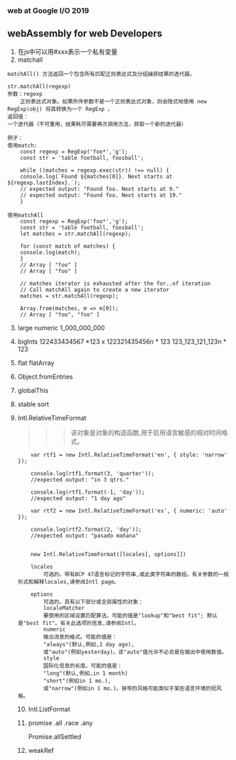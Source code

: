### web at Google I/O 2019

## webAssembly for web Developers

1. 在js中可以用#xxx表示一个私有变量
2. matchall
```
matchAll() 方法返回一个包含所有匹配正则表达式及分组捕获结果的迭代器。

str.matchAll(regexp)
参数：regexp
    正则表达式对象。如果所传参数不是一个正则表达式对象，则会隐式地使用 new RegExp(obj) 将其转换为一个 RegExp 。
返回值：
一个迭代器（不可重用，结果耗尽需要再次调用方法，获取一个新的迭代器）

例子：
使用match:
    const regexp = RegExp('foo*','g');
    const str = 'table football, foosball';

    while ((matches = regexp.exec(str)) !== null) {
    console.log(`Found ${matches[0]}. Next starts at ${regexp.lastIndex}.`);
    // expected output: "Found foo. Next starts at 9."
    // expected output: "Found foo. Next starts at 19."
    }

使用matchAll
    const regexp = RegExp('foo*','g'); 
    const str = 'table football, foosball';
    let matches = str.matchAll(regexp);

    for (const match of matches) {
    console.log(match);
    }
    // Array [ "foo" ]
    // Array [ "foo" ]

    // matches iterator is exhausted after the for..of iteration
    // Call matchAll again to create a new iterator
    matches = str.matchAll(regexp);

    Array.from(matches, m => m[0]);
    // Array [ "foo", "foo" ]

```

3. large numeric
    1_000_000_000

4. bigInts
    122433434567 *123  x
    122321435456n * 123 
    123_123_121_123n * 123

5. flat flatArray

6. Object.fromEntries
7. globalThis
8. stable sort
9. Intl.RelativeTimeFormat
    >>>该对象是对象的构造函数,用于启用语言敏感的相对时间格式。
    ```
        var rtf1 = new Intl.RelativeTimeFormat('en', { style: 'narrow' });

        console.log(rtf1.format(3, 'quarter'));
        //expected output: "in 3 qtrs."

        console.log(rtf1.format(-1, 'day'));
        //expected output: "1 day ago"

        var rtf2 = new Intl.RelativeTimeFormat('es', { numeric: 'auto' });

        console.log(rtf2.format(2, 'day'));
        //expected output: "pasado mañana"


        new Intl.RelativeTimeFormat([locales[, options]])

        locales
            可选的。带有BCP 47语言标记的字符串,或此类字符串的数组。有关参数的一般形式和解释locales,请参阅Intl page。

        options
            可选的。具有以下部分或全部属性的对象：
            localeMatcher
            要使用的区域设置匹配算法。可能的值是"lookup"和"best fit"; 默认是"best fit"。有关此选项的信息,请参阅Intl。
            numeric
            输出消息的格式。可能的值是：
            "always"(默认,例如,1 day ago),
            或"auto"(例如yesterday)。该"auto"值允许不必总是在输出中使用数值。
            style
            国际化信息的长度。可能的值是：
            "long"(默认,例如,in 1 month)
            "short"(例如in 1 mo.),
            或"narrow"(例如in 1 mo.)。狭窄的风格可能类似于某些语言环境的短风格。

    ```

    10. Intl.ListFormat
    11. promise
        .all
        .race
        .any

        Promise.allSettled 

    12. weakRef 
